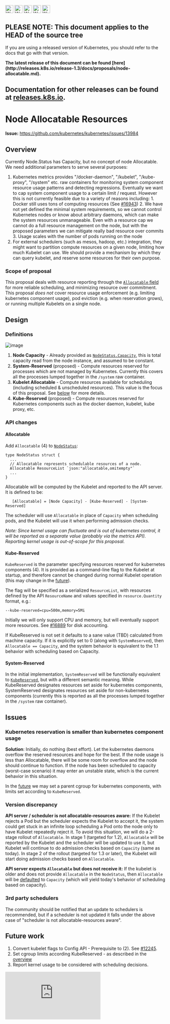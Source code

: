 <!-- BEGIN MUNGE: UNVERSIONED_WARNING -->

<!-- BEGIN STRIP_FOR_RELEASE -->

<img src="http://kubernetes.io/img/warning.png" alt="WARNING"
     width="25" height="25">
<img src="http://kubernetes.io/img/warning.png" alt="WARNING"
     width="25" height="25">
<img src="http://kubernetes.io/img/warning.png" alt="WARNING"
     width="25" height="25">
<img src="http://kubernetes.io/img/warning.png" alt="WARNING"
     width="25" height="25">
<img src="http://kubernetes.io/img/warning.png" alt="WARNING"
     width="25" height="25">

<h2>PLEASE NOTE: This document applies to the HEAD of the source tree</h2>

If you are using a released version of Kubernetes, you should
refer to the docs that go with that version.

<!-- TAG RELEASE_LINK, added by the munger automatically -->
<strong>
The latest release of this document can be found
[here](http://releases.k8s.io/release-1.3/docs/proposals/node-allocatable.md).

Documentation for other releases can be found at
[releases.k8s.io](http://releases.k8s.io).
</strong>
--

<!-- END STRIP_FOR_RELEASE -->

<!-- END MUNGE: UNVERSIONED_WARNING -->

# Node Allocatable Resources

**Issue:** https://github.com/kubernetes/kubernetes/issues/13984

## Overview

Currently Node.Status has Capacity, but no concept of node Allocatable. We need additional
parameters to serve several purposes:

1. Kubernetes metrics provides "/docker-daemon", "/kubelet",
   "/kube-proxy", "/system" etc. raw containers for monitoring system component resource usage
   patterns and detecting regressions. Eventually we want to cap system component usage to a certain
   limit / request. However this is not currently feasible due to a variety of reasons including:
       1. Docker still uses tons of computing resources (See
          [#16943](https://github.com/kubernetes/kubernetes/issues/16943))
       2. We have not yet defined the minimal system requirements, so we cannot control Kubernetes
          nodes or know about arbitrary daemons, which can make the system resources
          unmanageable. Even with a resource cap we cannot do a full resource management on the
          node, but with the proposed parameters we can mitigate really bad resource over commits
       3. Usage scales with the number of pods running on the node
2. For external schedulers (such as mesos, hadoop, etc.) integration, they might want to partition
   compute resources on a given node, limiting how much Kubelet can use. We should provide a
   mechanism by which they can query kubelet, and reserve some resources for their own purpose.

### Scope of proposal

This proposal deals with resource reporting through the [`Allocatable` field](#allocatable) for more
reliable scheduling, and minimizing resource over commitment. This proposal *does not* cover
resource usage enforcement (e.g. limiting kubernetes component usage), pod eviction (e.g. when
reservation grows), or running multiple Kubelets on a single node.

## Design

### Definitions

![image](node-allocatable.png)

1. **Node Capacity** - Already provided as
   [`NodeStatus.Capacity`](https://htmlpreview.github.io/?https://github.com/kubernetes/kubernetes/blob/HEAD/docs/api-reference/v1/definitions.html#_v1_nodestatus),
   this is total capacity read from the node instance, and assumed to be constant.
2. **System-Reserved** (proposed) - Compute resources reserved for processes which are not managed by
   Kubernetes. Currently this covers all the processes lumped together in the `/system` raw
   container.
3. **Kubelet Allocatable** - Compute resources available for scheduling (including scheduled &
   unscheduled resources). This value is the focus of this proposal. See [below](#api-changes) for
   more details.
4. **Kube-Reserved** (proposed) - Compute resources reserved for Kubernetes components such as the
   docker daemon, kubelet, kube proxy, etc.

### API changes

#### Allocatable

Add `Allocatable` (4) to
[`NodeStatus`](https://htmlpreview.github.io/?https://github.com/kubernetes/kubernetes/blob/HEAD/docs/api-reference/v1/definitions.html#_v1_nodestatus):

```
type NodeStatus struct {
  ...
  // Allocatable represents schedulable resources of a node.
  Allocatable ResourceList `json:"allocatable,omitempty"`
  ...
}
```

Allocatable will be computed by the Kubelet and reported to the API server. It is defined to be:

```
   [Allocatable] = [Node Capacity] - [Kube-Reserved] - [System-Reserved]
```

The scheduler will use `Allocatable` in place of `Capacity` when scheduling pods, and the Kubelet
will use it when performing admission checks.

*Note: Since kernel usage can fluctuate and is out of kubernetes control, it will be reported as a
 separate value (probably via the metrics API). Reporting kernel usage is out-of-scope for this
 proposal.*

#### Kube-Reserved

`KubeReserved` is the parameter specifying resources reserved for kubernetes components (4). It is
provided as a command-line flag to the Kubelet at startup, and therefore cannot be changed during
normal Kubelet operation (this may change in the [future](#future-work)).

The flag will be specified as a serialized `ResourceList`, with resources defined by the API
`ResourceName` and values specified in `resource.Quantity` format, e.g.:

```
--kube-reserved=cpu=500m,memory=5Mi
```

Initially we will only support CPU and memory, but will eventually support more resources. See
[#16889](https://github.com/kubernetes/kubernetes/pull/16889) for disk accounting.

If KubeReserved is not set it defaults to a sane value (TBD) calculated from machine capacity. If it
is explicitly set to 0 (along with `SystemReserved`), then `Allocatable == Capacity`, and the system
behavior is equivalent to the 1.1 behavior with scheduling based on Capacity.

#### System-Reserved

In the initial implementation, `SystemReserved` will be functionally equivalent to
[`KubeReserved`](#system-reserved), but with a different semantic meaning. While KubeReserved
designates resources set aside for kubernetes components, SystemReserved designates resources set
aside for non-kubernetes components (currently this is reported as all the processes lumped
together in the `/system` raw container).

## Issues

### Kubernetes reservation is smaller than kubernetes component usage

**Solution**: Initially, do nothing (best effort). Let the kubernetes daemons overflow the reserved
resources and hope for the best. If the node usage is less than Allocatable, there will be some room
for overflow and the node should continue to function. If the node has been scheduled to capacity
(worst-case scenario) it may enter an unstable state, which is the current behavior in this
situation.

In the [future](#future-work) we may set a parent cgroup for kubernetes components, with limits set
according to `KubeReserved`.

### Version discrepancy

**API server / scheduler is not allocatable-resources aware:** If the Kubelet rejects a Pod but the
  scheduler expects the Kubelet to accept it, the system could get stuck in an infinite loop
  scheduling a Pod onto the node only to have Kubelet repeatedly reject it. To avoid this situation,
  we will do a 2-stage rollout of `Allocatable`. In stage 1 (targeted for 1.2), `Allocatable` will
  be reported by the Kubelet and the scheduler will be updated to use it, but Kubelet will continue
  to do admission checks based on `Capacity` (same as today). In stage 2 of the rollout (targeted
  for 1.3 or later), the Kubelet will start doing admission checks based on `Allocatable`.

**API server expects `Allocatable` but does not receive it:** If the kubelet is older and does not
  provide `Allocatable` in the `NodeStatus`, then `Allocatable` will be
  [defaulted](../../pkg/api/v1/defaults.go) to
  `Capacity` (which will yield today's behavior of scheduling based on capacity).

### 3rd party schedulers

The community should be notified that an update to schedulers is recommended, but if a scheduler is
not updated it falls under the above case of "scheduler is not allocatable-resources aware".

## Future work

1. Convert kubelet flags to Config API - Prerequisite to (2). See
   [#12245](https://github.com/kubernetes/kubernetes/issues/12245).
2. Set cgroup limits according KubeReserved - as described in the [overview](#overview)
3. Report kernel usage to be considered with scheduling decisions.



<!-- BEGIN MUNGE: GENERATED_ANALYTICS -->
[![Analytics](https://kubernetes-site.appspot.com/UA-36037335-10/GitHub/docs/proposals/node-allocatable.md?pixel)]()
<!-- END MUNGE: GENERATED_ANALYTICS -->
